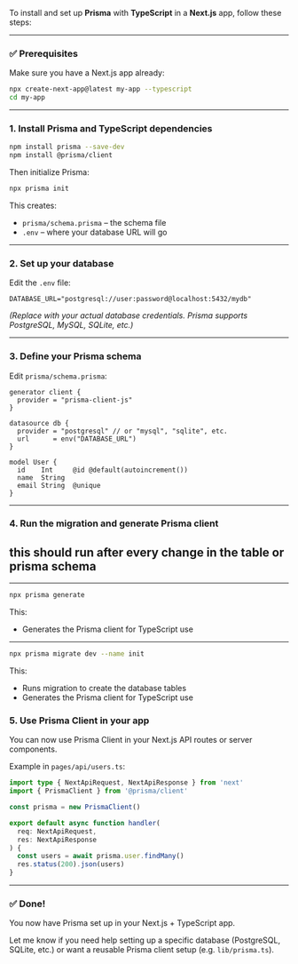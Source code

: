 To install and set up **Prisma** with **TypeScript** in a **Next.js** app, follow these steps:

---

### ✅ Prerequisites

Make sure you have a Next.js app already:

```bash
npx create-next-app@latest my-app --typescript
cd my-app
```

---

### 1. **Install Prisma and TypeScript dependencies**

```bash
npm install prisma --save-dev
npm install @prisma/client
```

Then initialize Prisma:

```bash
npx prisma init
```

This creates:

* `prisma/schema.prisma` – the schema file
* `.env` – where your database URL will go

---

### 2. **Set up your database**

Edit the `.env` file:

```env
DATABASE_URL="postgresql://user:password@localhost:5432/mydb"
```

*(Replace with your actual database credentials. Prisma supports PostgreSQL, MySQL, SQLite, etc.)*

---

### 3. **Define your Prisma schema**

Edit `prisma/schema.prisma`:

```prisma
generator client {
  provider = "prisma-client-js"
}

datasource db {
  provider = "postgresql" // or "mysql", "sqlite", etc.
  url      = env("DATABASE_URL")
}

model User {
  id    Int     @id @default(autoincrement())
  name  String
  email String  @unique
}
```

---

### 4. **Run the migration and generate Prisma client**
## this should run after every change in the table or prisma schema


---

```bash
npx prisma generate
```

This:

* Generates the Prisma client for TypeScript use  

---
```bash
npx prisma migrate dev --name init
```

This:

* Runs migration to create the database tables
* Generates the Prisma client for TypeScript use


### 5. **Use Prisma Client in your app**

You can now use Prisma Client in your Next.js API routes or server components.

Example in `pages/api/users.ts`:

```ts
import type { NextApiRequest, NextApiResponse } from 'next'
import { PrismaClient } from '@prisma/client'

const prisma = new PrismaClient()

export default async function handler(
  req: NextApiRequest,
  res: NextApiResponse
) {
  const users = await prisma.user.findMany()
  res.status(200).json(users)
}
```

---

### ✅ Done!

You now have Prisma set up in your Next.js + TypeScript app.

Let me know if you need help setting up a specific database (PostgreSQL, SQLite, etc.) or want a reusable Prisma client setup (e.g. `lib/prisma.ts`).
